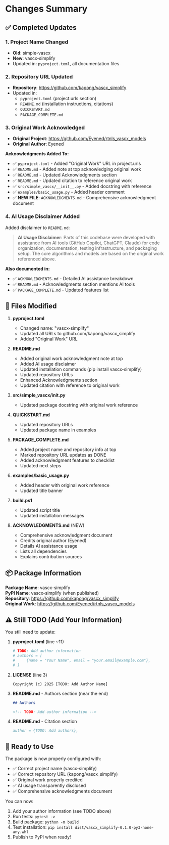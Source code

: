 # Changes Summary

## ✅ Completed Updates

### 1. Project Name Changed
- **Old**: simple-vascx
- **New**: vascx-simplify
- Updated in: `pyproject.toml`, all documentation files

### 2. Repository URL Updated
- **Repository**: https://github.com/kapong/vascx_simplify
- Updated in:
  - `pyproject.toml` (project.urls section)
  - `README.md` (installation instructions, citations)
  - `QUICKSTART.md`
  - `PACKAGE_COMPLETE.md`

### 3. Original Work Acknowledged
- **Original Project**: https://github.com/Eyened/rtnls_vascx_models
- **Original Author**: Eyened

**Acknowledgments Added To:**
- ✅ `pyproject.toml` - Added "Original Work" URL in project.urls
- ✅ `README.md` - Added note at top acknowledging original work
- ✅ `README.md` - Updated Acknowledgments section
- ✅ `README.md` - Updated citation to reference original work
- ✅ `src/simple_vascx/__init__.py` - Added docstring with reference
- ✅ `examples/basic_usage.py` - Added header comment
- ✅ **NEW FILE**: `ACKNOWLEDGMENTS.md` - Comprehensive acknowledgment document

### 4. AI Usage Disclaimer Added
Added disclaimer to `README.md`:
> **AI Usage Disclaimer**: Parts of this codebase were developed with assistance from AI tools (GitHub Copilot, ChatGPT, Claude) for code organization, documentation, testing infrastructure, and packaging setup. The core algorithms and models are based on the original work referenced above.

**Also documented in:**
- ✅ `ACKNOWLEDGMENTS.md` - Detailed AI assistance breakdown
- ✅ `README.md` - Acknowledgments section mentions AI tools
- ✅ `PACKAGE_COMPLETE.md` - Updated features list

## 📝 Files Modified

1. **pyproject.toml**
   - Changed name: "vascx-simplify"
   - Updated all URLs to github.com/kapong/vascx_simplify
   - Added "Original Work" URL

2. **README.md**
   - Added original work acknowledgment note at top
   - Added AI usage disclaimer
   - Updated installation commands (pip install vascx-simplify)
   - Updated repository URLs
   - Enhanced Acknowledgments section
   - Updated citation with reference to original work

3. **src/simple_vascx/__init__.py**
   - Updated package docstring with original work reference

4. **QUICKSTART.md**
   - Updated repository URLs
   - Updated package name in examples

5. **PACKAGE_COMPLETE.md**
   - Added project name and repository info at top
   - Marked repository URL updates as DONE
   - Added acknowledgment features to checklist
   - Updated next steps

6. **examples/basic_usage.py**
   - Added header with original work reference
   - Updated title banner

7. **build.ps1**
   - Updated script title
   - Updated installation messages

8. **ACKNOWLEDGMENTS.md** (NEW)
   - Comprehensive acknowledgment document
   - Credits original author (Eyened)
   - Details AI assistance usage
   - Lists all dependencies
   - Explains contribution sources

## 📦 Package Information

**Package Name**: vascx-simplify  
**PyPI Name**: vascx-simplify (when published)  
**Repository**: https://github.com/kapong/vascx_simplify  
**Original Work**: https://github.com/Eyened/rtnls_vascx_models

## ⚠️ Still TODO (Add Your Information)

You still need to update:

1. **pyproject.toml** (line ~11)
   ```toml
   # TODO: Add author information
   # authors = [
   #     {name = "Your Name", email = "your.email@example.com"},
   # ]
   ```

2. **LICENSE** (line 3)
   ```
   Copyright (c) 2025 [TODO: Add Author Name]
   ```

3. **README.md** - Authors section (near the end)
   ```markdown
   ## Authors
   
   <!-- TODO: Add author information -->
   ```

4. **README.md** - Citation section
   ```bibtex
   author = {TODO: Add authors},
   ```

## 🚀 Ready to Use

The package is now properly configured with:
- ✅ Correct project name (vascx-simplify)
- ✅ Correct repository URL (kapong/vascx_simplify)
- ✅ Original work properly credited
- ✅ AI usage transparently disclosed
- ✅ Comprehensive acknowledgments document

You can now:
1. Add your author information (see TODO above)
2. Run tests: `pytest -v`
3. Build package: `python -m build`
4. Test installation: `pip install dist/vascx_simplify-0.1.0-py3-none-any.whl`
5. Publish to PyPI when ready!
